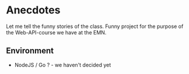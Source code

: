# Anecdotes
Let me tell the funny stories of the class.
Funny project for the purpose of the Web-API-course we have at the EMN.


## Environment

 - NodeJS / Go ? - we haven't decided yet

